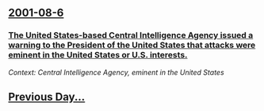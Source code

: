 ## [2001-08-6](/news/2001/08/6/index.md)

### [ The United States-based Central Intelligence Agency issued a warning to the President of the United States that attacks were eminent in the United States or U.S. interests.](/news/2001/08/6/the-united-states-based-central-intelligence-agency-issued-a-warning-to-the-president-of-the-united-states-that-attacks-were-eminent-in-the.md)
_Context: Central Intelligence Agency, eminent in the United States_

## [Previous Day...](/news/2001/08/5/index.md)

